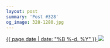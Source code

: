 ```yaml
---
layout: post
summary: 'Post #328'
og_image: 328-1280.jpg
---
```


<p>
 <time>
  <a href="/328">
   {{ page.date | date: "%B %-d, %Y" }}
  </a>
 </time>
 <a href="/328">
  <img data-taken="5/27/2014" sizes="(min-width: 700px) 50vw, calc(100vw - 2rem)" src="{{ site.assets_url }}/328-640.jpg" srcset="{{ site.assets_url }}/328-1280.jpg 1280w, {{ site.assets_url }}/328-960.jpg 960w, {{ site.assets_url }}/328-640.jpg 640w, {{ site.assets_url }}/328-320.jpg 320w"/>
 </a>
</p>
